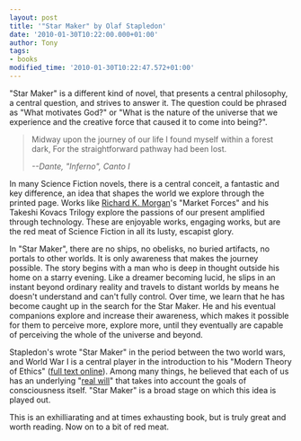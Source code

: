 ```yaml
---
layout: post
title: '"Star Maker" by Olaf Stapledon'
date: '2010-01-30T10:22:00.000+01:00'
author: Tony
tags:
- books
modified_time: '2010-01-30T10:22:47.572+01:00'
---
```

"Star Maker" is a different kind of novel, that presents a central philosophy, a
central question, and strives to answer it. The question could be phrased
as "What motivates God?" or "What is the nature of the universe that we
experience and the creative force that caused it to come into being?".

<!--more-->

> Midway upon the journey of our life
> I found myself within a forest dark,
> For the straightforward pathway had been lost.
> 
> <cite>--Dante, "Inferno", Canto I</cite>

In many Science Fiction novels, there is a central conceit, a fantastic and key
difference, an idea that shapes the world we explore through the printed
page. Works like <a href="http://www.richardkmorgan.com/biog.htm">Richard
K. Morgan</a>'s "Market Forces" and his Takeshi Kovacs Trilogy explore the
passions of our present amplified through technology. These are enjoyable
works, engaging works, but are the red meat of Science Fiction in all its lusty,
escapist glory.


In "Star Maker", there are no ships, no obelisks, no buried artifacts, no
portals to other worlds. It is only awareness that makes the journey
possible. The story begins with a man who is deep in thought outside his
home on a starry evening. Like a dreamer becoming lucid, he slips in an
instant beyond ordinary reality and travels to distant worlds by means he
doesn't understand and can't fully control. Over time, we learn that he
has become caught up in the search for the Star Maker. He and his eventual
companions explore and increase their awareness, which makes it possible for
them to perceive more, explore more, until they eventually are capable of
perceiving the whole of the universe and beyond.

Stapledon's wrote "Star Maker" in the period between the two world wars, and
World War I is a central player in the introduction to his "Modern Theory of
Ethics" (<a
href="http://olafstapledonarchive.webs.com/moderntheoryethics_index.html">full
text online</a>). Among many things, he believed that each of us has an
underlying "<a
href="http://olafstapledonarchive.webs.com/moderntheoryethics_index.html">real
will</a>" that takes into account the goals of consciousness itself.
"Star Maker" is a broad stage on which this idea is played out.

This is an exhilliarating and at times exhausting book, but is truly great and
worth reading. Now on to a bit of red meat.